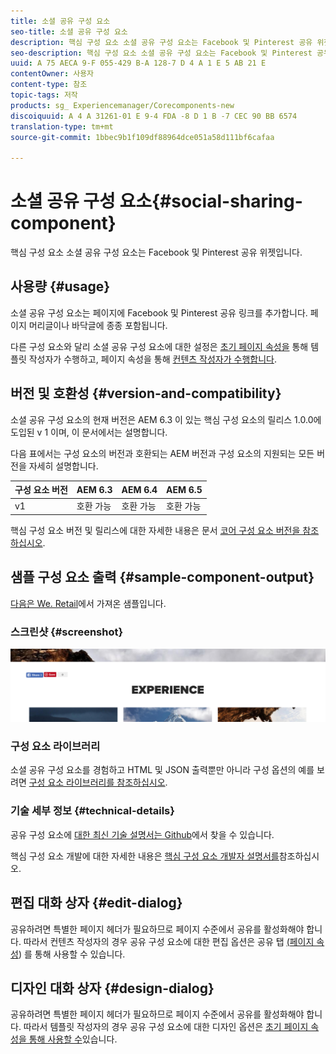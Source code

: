 ```yaml
---
title: 소셜 공유 구성 요소
seo-title: 소셜 공유 구성 요소
description: 핵심 구성 요소 소셜 공유 구성 요소는 Facebook 및 Pinterest 공유 위젯입니다.
seo-description: 핵심 구성 요소 소셜 공유 구성 요소는 Facebook 및 Pinterest 공유 위젯입니다.
uuid: A 75 AECA 9-F 055-429 B-A 128-7 D 4 A 1 E 5 AB 21 E
contentOwner: 사용자
content-type: 참조
topic-tags: 저작
products: sg_ Experiencemanager/Corecomponents-new
discoiquuid: A 4 A 31261-01 E 9-4 FDA -8 D 1 B -7 CEC 90 BB 6574
translation-type: tm+mt
source-git-commit: 1bbec9b1f109df88964dce051a58d111bf6cafaa

---
```



# 소셜 공유 구성 요소{#social-sharing-component}

핵심 구성 요소 소셜 공유 구성 요소는 Facebook 및 Pinterest 공유 위젯입니다.

## 사용량 {#usage}

소셜 공유 구성 요소는 페이지에 Facebook 및 Pinterest 공유 링크를 추가합니다. 페이지 머리글이나 바닥글에 종종 포함됩니다.

다른 구성 요소와 달리 소셜 공유 구성 요소에 대한 설정은 [초기 페이지 속성을](https://helpx.adobe.com/experience-manager/6-5/sites/authoring/using/templates.html) 통해 템플릿 작성자가 수행하고, 페이지 속성을 통해 [컨텐츠 작성자가 수행합니다](https://helpx.adobe.com/experience-manager/6-5/sites/authoring/using/editing-page-properties.html).

## 버전 및 호환성 {#version-and-compatibility}

소셜 공유 구성 요소의 현재 버전은 AEM 6.3 이 있는 핵심 구성 요소의 릴리스 1.0.0에 도입된 v 1 이며, 이 문서에서는 설명합니다.

다음 표에서는 구성 요소의 버전과 호환되는 AEM 버전과 구성 요소의 지원되는 모든 버전을 자세히 설명합니다.

| 구성 요소 버전 | AEM 6.3 | AEM 6.4 | AEM 6.5 |
|--- |--- |--- |--- |
| v1 | 호환 가능 | 호환 가능 | 호환 가능 |


핵심 구성 요소 버전 및 릴리스에 대한 자세한 내용은 문서 [코어 구성 요소 버전을 참조하십시오](versions.md).

## 샘플 구성 요소 출력 {#sample-component-output}

[다음은 We. Retail](https://helpx.adobe.com/experience-manager/6-5/sites/developing/using/we-retail.html)에서 가져온 샘플입니다.

### 스크린샷 {#screenshot}

![](assets/chlimage_1-6.png)

### 구성 요소 라이브러리

소셜 공유 구성 요소를 경험하고 HTML 및 JSON 출력뿐만 아니라 구성 옵션의 예를 보려면 [구성 요소 라이브러리를 참조하십시오](http://opensource.adobe.com/aem-core-wcm-components/library/social-sharing.html).

### 기술 세부 정보 {#technical-details}

공유 구성 요소에 [대한 최신 기술 설명서는 Github](https://github.com/adobe/aem-core-wcm-components/blob/master/content/src/content/jcr_root/apps/core/wcm/components/sharing/v1/sharing)에서 찾을 수 있습니다.

핵심 구성 요소 개발에 대한 자세한 내용은 [핵심 구성 요소 개발자 설명서를](developing.md)참조하십시오.

## 편집 대화 상자 {#edit-dialog}

공유하려면 특별한 페이지 헤더가 필요하므로 페이지 수준에서 공유를 활성화해야 합니다. 따라서 컨텐츠 작성자의 경우 공유 구성 요소에 대한 편집 옵션은 공유 탭 [(페이지 속성](https://helpx.adobe.com/experience-manager/6-5/sites/authoring/using/editing-page-properties.html)) 를 통해 사용할 수 있습니다.

## 디자인 대화 상자 {#design-dialog}

공유하려면 특별한 페이지 헤더가 필요하므로 페이지 수준에서 공유를 활성화해야 합니다. 따라서 템플릿 작성자의 경우 공유 구성 요소에 대한 디자인 옵션은 [초기 페이지 속성을 통해 사용할 수](https://helpx.adobe.com/experience-manager/6-5/sites/authoring/using/templates.html)있습니다.